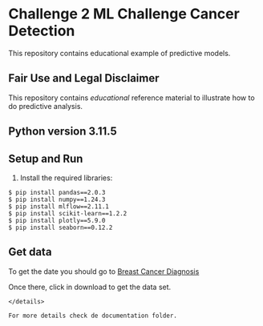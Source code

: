 # Challenge 2 ML Challenge Cancer Detection

This repository contains educational example of predictive models.  

## Fair Use and Legal Disclaimer

This repository contains _educational_ reference material to illustrate how to do predictive analysis.

## Python version 3.11.5


## Setup and Run

1. Install the required libraries:

```shell
$ pip install pandas==2.0.3
$ pip install numpy==1.24.3
$ pip install mlflow==2.11.1
$ pip install scikit-learn==1.2.2
$ pip install plotly==5.9.0
$ pip install seaborn==0.12.2
```

## Get data

To get the date you should go to [Breast Cancer Diagnosis](https://www.kaggle.com/datasets/uciml/breast-cancer-wisconsin-data)

Once there, click in download to get the data set.

```
</details> 

For more details check de documentation folder.
